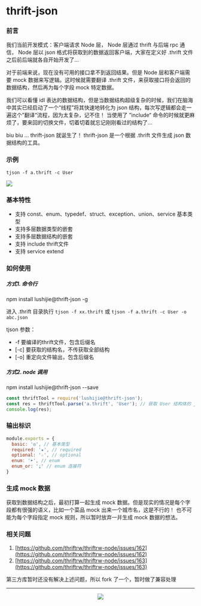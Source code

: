 # thrift-json

### 前言

我们当前开发模式：客户端请求 Node 层， Node 层通过 thrift 与后端 rpc 通信， Node 层以 json 格式将获取到的数据返回客户端，大家在定义好 .thrift 文件之后前后端就各自开始开发了...

对于前端来说，现在没有可用的接口拿不到返回结果。但是 Node 层和客户端需要 mock 数据来写逻辑。这时候就需要翻译 .thrift 文件，来获取接口将会返回的数据结构，然后再为每个字段 mock 特定数据。

我们可以看懂 idl 表达的数据结构，但是当数据结构超级复杂的时候，我们在脑海中其实已经启动了一个“线程”将其快速地转化为 json 结构，每次写逻辑都会走一遍这个”翻译“流程，因为太复杂，记不住！
当使用了 ”include“ 命令的时候就更麻烦了，要来回的切换文件，切着切着就忘记刚刚看过的结构了...

biu biu ... thrift-json 就诞生了！ thrift-json 是一个根据 .thrift 文件生成 json 数据结构的工具。

### 示例

`tjson -f a.thrift -c User`
<p>
  <img src="https://p0.meituan.net/travelcube/5612b6fc9ff31003fadddf47a161776f158521.png">
</p>

### 基本特性
  * 支持 const、enum、typedef、struct、exception、union、service 基本类型
  * 支持多层数据类型的嵌套
  * 支持多层数据结构的嵌套
  * 支持 include thrift文件
  * 支持 service extend

### 如何使用
#####  方式1. 命令行
npm install lushijie@thrift-json -g

进入 .thrift 目录执行
`tjson -f xx.thrift`
或
`tjson -f a.thrift -c User -o abc.json`

tjson 参数：
* -f 要编译的thrift文件，包含后缀名
* [-c] 要获取的结构名，不传获取全部结构
* [-o] 重定向文件输出，包含后缀名

##### 方式2. node 调用
npm install lushijie@thrift-json --save

```js
const thriftTool = require('lushijie@thrift-json');
const res = thriftTool.parse('a.thrift', 'User'); // 获取 User 结构体的 json 结构， 如果不传值返回整个文件的 json 结构
console.log(res);
```

### 输出标识

```js
module.exports = {
  basic: '◎', // 基本类型
  required: '★', // required
  optional: '☆', // optional
  enum: '➤', // enum
  enum_or: '⍮' // enum 连接符
}
```

### 生成 mock 数据

获取到数据结构之后，最初打算一起生成 mock 数据。但是现实的情况是每个字段都有很强的语义，比如一个菜品 mock 出来一个城市名，这是不行的！
也不可能为每个字段指定 mock 规则，所以暂时放弃一并生成 mock 数据的想法。

### 相关问题
1. [https://github.com/thriftrw/thriftrw-node/issues/162](https://github.com/thriftrw/thriftrw-node/issues/162)
2. [https://github.com/thriftrw/thriftrw-node/issues/163](https://github.com/thriftrw/thriftrw-node/issues/163)

第三方库暂时还没有解决上述问题，所以 fork 了一个，暂时做了兼容处理

---
<p align="center"> 
  <img src="https://p0.meituan.net/travelcube/d4f2c3a22d50957b2d4a6c20fa728d0663733.gif">
</p>
